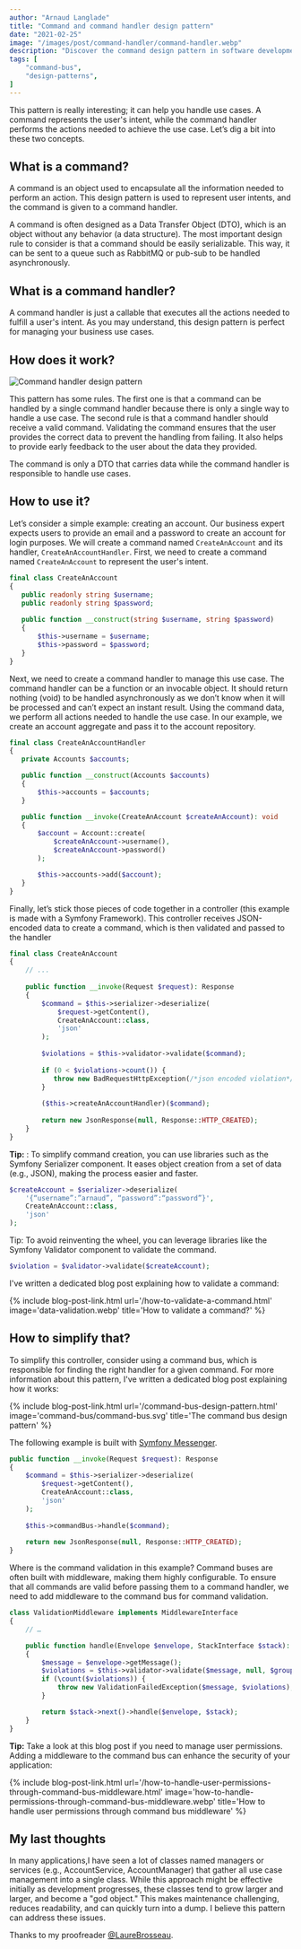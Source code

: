 ```yaml
---
author: "Arnaud Langlade"
title: "Command and command handler design pattern"
date: "2021-02-25"
image: "/images/post/command-handler/command-handler.webp"
description: "Discover the command design pattern in software development. Learn how commands represent user intents, handled by command handlers. Learn practical tips, examples, and insights for efficient command validation."
tags: [
    "command-bus",
    "design-patterns",
]
---
```


This pattern is really interesting; it can help you handle use cases. A command represents the user's intent, while the command handler performs the actions needed to achieve the use case. Let’s dig a bit into these two concepts.

## What is a command?

A command is an object used to encapsulate all the information needed to perform an action. This design pattern is used to represent user intents, and the command is given to a command handler.

A command is often designed as a Data Transfer Object (DTO), which is an object without any behavior (a data structure). The most important design rule to consider is that a command should be easily serializable. This way, it can be sent to a queue such as RabbitMQ or pub-sub to be handled asynchronously.

## What is a command handler?

A command handler is just a callable that executes all the actions needed to fulfill a user's intent. As you may understand, this design pattern is perfect for managing your business use cases.

## How does it work?

![Command handler design pattern](images/posts/command-handler/explain-command-handler.svg)

This pattern has some rules. The first one is that a command can be handled by a single command handler because there is only a single way to handle a use case. The second rule is that a command handler should receive a valid command. Validating the command ensures that the user provides the correct data to prevent the handling from failing. It also helps to provide early feedback to the user about the data they provided.

The command is only a DTO that carries data while the command handler is responsible to handle use cases.

## How to use it?

Let’s consider a simple example: creating an account. Our business expert expects users to provide an email and a password to create an account for login purposes. We will create a command named `CreateAnAccount` and its handler, `CreateAnAccountHandler`.
First, we need to create a command named `CreateAnAccount` to represent the user's intent.

```php
final class CreateAnAccount
{
   public readonly string $username;
   public readonly string $password;
   
   public function __construct(string $username, string $password) 
   {
       $this->username = $username;
       $this->password = $password;
   }
}
```

Next, we need to create a command handler to manage this use case. The command handler can be a function or an invocable object. It should return nothing (void) to be handled  asynchronously as we don’t know when it will be processed and can’t expect an instant result. Using the command data, we perform all actions needed to handle the use case. In our example, we create an account aggregate and pass it to the account repository.

```php
final class CreateAnAccountHandler
{
   private Accounts $accounts;

   public function __construct(Accounts $accounts)
   {
       $this->accounts = $accounts;
   }

   public function __invoke(CreateAnAccount $createAnAccount): void
   {
       $account = Account::create(
           $createAnAccount->username(),
           $createAnAccount->password()
       );

       $this->accounts->add($account);
   }
}
```

Finally, let’s stick those pieces of code together in a controller (this example is made with a Symfony Framework). This controller receives JSON-encoded data to create a command, which is then validated and passed to the handler

```php
final class CreateAnAccount
{
    // ...
    
    public function __invoke(Request $request): Response
    {
        $command = $this->serializer->deserialize(
            $request->getContent(),
            CreateAnAccount::class,
            'json'
        );
        
        $violations = $this->validator->validate($command);
        
        if (0 < $violations->count()) {
           throw new BadRequestHttpException(/*json encoded violation*/);
        }
        
        ($this->createAnAccountHandler)($command);
        
        return new JsonResponse(null, Response::HTTP_CREATED);
    }
}

```
**Tip:** : To simplify command creation, you can use libraries such as the Symfony Serializer component. It eases object creation from a set of data (e.g., JSON), making the process easier and faster.

```php
$createAccount = $serializer->deserialize(
    '{“username”:”arnaud”, “password”:“password”}',
    CreateAnAccount::class,
    'json'
);
```

Tip: To avoid reinventing the wheel, you can leverage libraries like the Symfony Validator component to validate the command.

```php
$violation = $validator->validate($createAccount);
```

I've written a dedicated blog post explaining how to validate a command:

{% include blog-post-link.html url='/how-to-validate-a-command.html' image='data-validation.webp' title='How to validate a command?' %}

## How to simplify that?

To simplify this controller, consider using a command bus, which is responsible for finding the right handler for a given command. For more information about this pattern, I've written a dedicated blog post explaining how it works:

{% include blog-post-link.html url='/command-bus-design-pattern.html' image='command-bus/command-bus.svg' title='The command bus design pattern' %}

The following example is built with [Symfony Messenger](https://symfony.com/doc/current/components/messenger.html).

```php
public function __invoke(Request $request): Response
{
    $command = $this->serializer->deserialize(
        $request->getContent(),
        CreateAnAccount::class,
        'json'
    );
    
    $this->commandBus->handle($command);
    
    return new JsonResponse(null, Response::HTTP_CREATED);
}
```

Where is the command validation in this example? Command buses are often built with middleware, making them highly configurable. To ensure that all commands are valid before passing them to a command handler, we need to add middleware to the command bus for command validation.

```php
class ValidationMiddleware implements MiddlewareInterface
{
    // …

    public function handle(Envelope $envelope, StackInterface $stack): Envelope
    {
        $message = $envelope->getMessage();        
        $violations = $this->validator->validate($message, null, $groups);
        if (\count($violations)) {
            throw new ValidationFailedException($message, $violations);
        }

        return $stack->next()->handle($envelope, $stack);
    }
}
```

**Tip:** Take a look at this blog post if you need to manage user permissions. Adding a middleware to the command bus can enhance the security of your application:

{% include blog-post-link.html url='/how-to-handle-user-permissions-through-command-bus-middleware.html' image='how-to-handle-permissions-through-command-bus-middleware.webp' title='How to handle user permissions through command bus middleware' %}

## My last thoughts

In many applications,I have seen a lot of classes named managers or services (e.g., AccountService, AccountManager) that gather all use case management into a single class. While this approach might be effective initially as development progresses, these classes tend to grow larger and larger, and become a "god object." This makes maintenance challenging, reduces readability, and can quickly turn into a dump. I believe this pattern can address these issues.

Thanks to my proofreader [@LaureBrosseau](https://www.linkedin.com/in/laurebrosseau).

